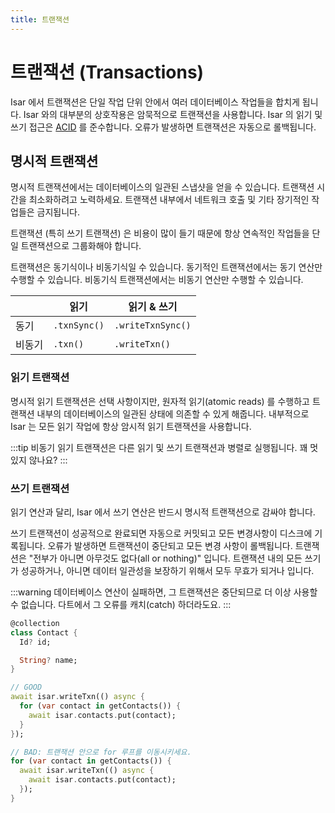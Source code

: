 ```yaml
---
title: 트랜잭션
---
```


# 트랜잭션 (Transactions)

Isar 에서 트랜잭션은 단일 작업 단위 안에서 여러 데이터베이스 작업들을 합치게 됩니다. Isar 와의 대부분의 상호작용은 암묵적으로 트랜잭션을 사용합니다. Isar 의 읽기 및 쓰기 접근은 [ACID](http://en.wikipedia.org/wiki/ACID) 를 준수합니다. 오류가 발생하면 트랜잭션은 자동으로 롤백됩니다.
## 명시적 트랜잭션

명시적 트랜잭션에서는 데이터베이스의 일관된 스냅샷을 얻을 수 있습니다. 트랜잭션 시간을 최소화하려고 노력하세요. 트랜잭션 내부에서 네트워크 호출 및 기타 장기적인 작업들은 금지됩니다.

트랜잭션 (특히 쓰기 트랜잭션) 은 비용이 많이 들기 때문에 항상 연속적인 작업들을 단일 트랜잭션으로 그룹화해야 합니다.

트랜잭션은 동기식이나 비동기식일 수 있습니다. 동기적인 트랜잭션에서는 동기 연산만 수행할 수 있습니다. 비동기식 트랜잭션에서는 비동기 연산만 수행할 수 있습니다.

|        | 읽기         | 읽기 & 쓰기       |
| ------ | ------------ | ----------------- |
| 동기   | `.txnSync()` | `.writeTxnSync()` |
| 비동기 | `.txn()`     | `.writeTxn()`     |

### 읽기 트랜잭션

명시적 읽기 트랜잭션은 선택 사항이지만, 원자적 읽기(atomic reads) 를 수행하고 트랜잭션 내부의 데이터베이스의 일관된 상태에 의존할 수 있게 해줍니다. 내부적으로 Isar 는 모든 읽기 작업에 항상 암시적 읽기 트랜잭션을 사용합니다.

:::tip
비동기 읽기 트랜잭션은 다른 읽기 및 쓰기 트랜잭션과 병렬로 실행됩니다. 꽤 멋있지 않나요?
:::

### 쓰기 트랜잭션

읽기 연산과 달리, Isar 에서 쓰기 연산은 반드시 명시적 트랜잭션으로 감싸야 합니다.

쓰기 트랜잭션이 성공적으로 완료되면 자동으로 커밋되고 모든 변경사항이 디스크에 기록됩니다. 오류가 발생하면 트랜잭션이 중단되고 모든 변경 사항이 롤백됩니다. 트랜잭션은 "전부가 아니면 아무것도 없다(all or nothing)" 입니다. 트랜잭션 내의 모든 쓰기가 성공하거나, 아니면 데이터 일관성을 보장하기 위해서 모두 무효가 되거나 입니다.

:::warning
데이터베이스 연산이 실패하면, 그 트랜잭션은 중단되므로 더 이상 사용할 수 없습니다. 다트에서 그 오류를 캐치(catch) 하더라도요.
:::

```dart
@collection
class Contact {
  Id? id;

  String? name;
}

// GOOD
await isar.writeTxn(() async {
  for (var contact in getContacts()) {
    await isar.contacts.put(contact);
  }
});

// BAD: 트랜잭션 안으로 for 루프를 이동시키세요.
for (var contact in getContacts()) {
  await isar.writeTxn(() async {
    await isar.contacts.put(contact);
  });
}
```
